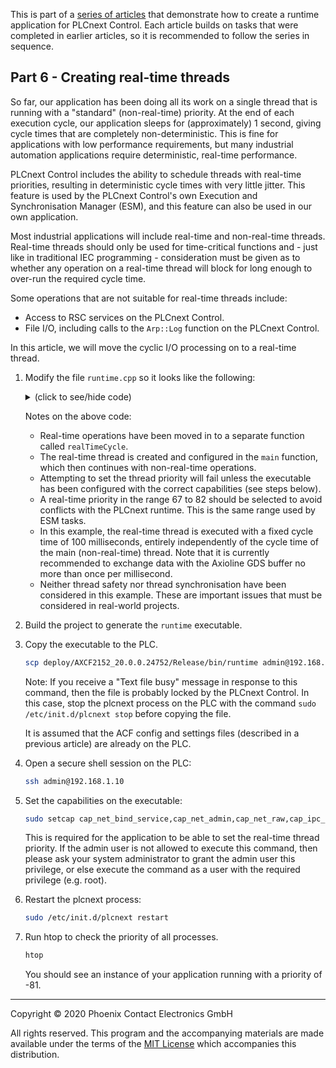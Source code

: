 This is part of a [series of articles](https://github.com/PLCnext/SampleRuntime) that demonstrate how to create a runtime application for PLCnext Control. Each article builds on tasks that were completed in earlier articles, so it is recommended to follow the series in sequence.

## Part 6 - Creating real-time threads

So far, our application has been doing all its work on a single thread that is running with a "standard" (non-real-time) priority. At the end of each execution cycle, our application sleeps for (approximately) 1 second, giving cycle times that are completely non-deterministic. This is fine for applications with low performance requirements, but many industrial automation applications require deterministic, real-time performance.

PLCnext Control includes the ability to schedule threads with real-time priorities, resulting in deterministic cycle times with very little jitter. This feature is used by the PLCnext Control's own Execution and Synchronisation Manager (ESM), and this feature can also be used in our own application.

Most industrial applications will include real-time and non-real-time threads. Real-time threads should only be used for time-critical functions and - just like in traditional IEC programming - consideration must be given as to whether any operation on a real-time thread will block for long enough to over-run the required cycle time.

Some operations that are not suitable for real-time threads include:
- Access to RSC services on the PLCnext Control.
- File I/O, including calls to the `Arp::Log` function on the PLCnext Control.

In this article, we will move the cyclic I/O processing on to a real-time thread.

1. Modify the file `runtime.cpp` so it looks like the following:
   <details>
   <summary>(click to see/hide code)</summary>

   ```cpp
   //
   // Copyright (c) 2019 Phoenix Contact GmbH & Co. KG. All rights reserved.
   // Licensed under the MIT. See LICENSE file in the project root for full license information.
   // SPDX-License-Identifier: MIT
   //
   #include "Arp/System/ModuleLib/Module.h"
   #include "Arp/System/Commons/Logging.h"
   #include "Arp/Plc/AnsiC/Gds/DataLayout.h"
   #include "Arp/Plc/AnsiC/Io/FbIoSystem.h"
   #include "Arp/Plc/AnsiC/Io/Axio.h"
   #include "Arp/Plc/AnsiC/Domain/PlcOperationHandler.h"
   #include "Arp/System/Rsc/ServiceManager.hpp"
   #include "Arp/Device/Interface/Services/IDeviceStatusService.hpp"

   #include <syslog.h>
   #include <unistd.h>
   #include <libgen.h>
   #include <thread>
   #include <pthread.h>

   using namespace Arp;
   using namespace Arp::System::Rsc;
   using namespace Arp::Device::Interface::Services;
   using namespace Arp::System::Commons::Diagnostics::Logging;

   bool initialised = false;  // The RSC service is available
   bool processing = false;   // Axioline I/O is available

   IDeviceStatusService::Ptr deviceStatusService;  // Reference to the RSC service
   RscVariant<512> rscBoardTemp;                   // The value returned from the RSC Service
   int8 boardTemp;                                 // The value as an integer

   // Initialise PLCnext RSC services
   void initServices()
   {
      if(!initialised)
      {
         Log::Info("Call of initServices");

         deviceStatusService = ServiceManager::GetService<IDeviceStatusService>();

         if(deviceStatusService != NULL)
         {
            Log::Info("Subscribed to Device Status service");
            initialised = true;
         }
         else
         {
            Log::Error("Could not subscribe to Device Status service");
         }
      }
   }

   // Callback function for the PLC state
   void plcOperationHandler(enum PlcOperation operation)
   {
      switch (operation)
      {
         case PlcOperation_Load:
            Log::Info("Call of PLC Load");
            break;

         case PlcOperation_Setup:
            Log::Info("Call of PLC Setup");
            break;

         case PlcOperation_StartCold:
            Log::Info("Call of PLC Start Cold");
            processing = true;
            break;

         case PlcOperation_StartWarm:
            Log::Info("Call of PLC Start Warm");
            // When this state-change occurs, the firmware is ready to serve requests.
            initServices();
            processing = true;
            break;

         case PlcOperation_StartHot:
            Log::Info("Call of PLC Start Hot");
            processing = true;
            break;

         case PlcOperation_Stop:
            Log::Info("Call of PLC Stop");
            processing = false;
            break;

         case PlcOperation_Reset:
            Log::Info("Call of PLC Reset");
            processing = false;
            break;

         case PlcOperation_Unload:
            Log::Info("Call of PLC Unload");
            processing = false;
            break;

         case PlcOperation_None:
            Log::Info("Call of PLC None");
            break;

         default:
            Log::Error("Call of unknown PLC state");
            break;
      }
   }

   // Read data from a fieldbus input frame
   void readInputData(char* pValue, size_t valueSize)
   {
      TGdsBuffer* gdsBuffer = NULL;

      if(ArpPlcIo_GetBufferPtrByPortName("Arp.Io.AxlC", "Arp.Io.AxlC/0.~DI8", &gdsBuffer))
      {
         size_t offset = 0;
         if(ArpPlcGds_GetVariableOffset(gdsBuffer, "Arp.Io.AxlC/0.~DI8", &offset))
         {
            // Begin read operation, memory buffer will be locked
            char* readDataBufferPage;
            if(ArpPlcGds_BeginRead(gdsBuffer, &readDataBufferPage))
            {
               // Copy data from GDS buffer
               char* dataAddress = readDataBufferPage + offset;
               memcpy(pValue, dataAddress, valueSize);

               // Unlock buffer
               if(!ArpPlcGds_EndRead(gdsBuffer))
               {
                  Log::Error("ArpPlcGds_EndRead failed");
               }
            }
            else
            {
               Log::Error("ArpPlcGds_BeginRead failed");
               ArpPlcGds_EndRead(gdsBuffer);
            }
         }
         else
         {
            Log::Error("ArpPlcGds_GetVariableOffset failed");
         }
      }
      else
      {
         Log::Error("ArpPlcIo_GetBufferPtrByPortName failed");
      }

      // Release the GDS buffer and free internal resources
      if(gdsBuffer != NULL)
      {
         if(!ArpPlcIo_ReleaseGdsBuffer(gdsBuffer))
         {
            Log::Error("ArpPlcIo_ReleaseGdsBuffer failed");
         }
      }
   }

   // Write data to a fieldbus output frame
   void writeOutputData(const char* pValue, size_t valueSize)
   {
      TGdsBuffer* gdsBuffer = NULL;
      if(ArpPlcIo_GetBufferPtrByPortName("Arp.Io.AxlC", "Arp.Io.AxlC/0.~DO8", &gdsBuffer))
      {
         size_t offset = 0;
         if(ArpPlcGds_GetVariableOffset(gdsBuffer, "Arp.Io.AxlC/0.~DO8", &offset))
         {
            // Begin write operation, memory buffer will be locked
            char* dataBufferPage = NULL;
            if(ArpPlcGds_BeginWrite(gdsBuffer, &dataBufferPage))
            {
               // Copy data to GDS buffer
               char* dataAddress = dataBufferPage + offset;
               memcpy(dataAddress, pValue, valueSize);

               // Unlock buffer
               if(!ArpPlcGds_EndWrite(gdsBuffer))
               {
                  Log::Error("ArpPlcGds_EndWrite failed");
               }
            }
            else
            {
               Log::Error("ArpPlcGds_BeginWrite failed");
               ArpPlcGds_EndWrite(gdsBuffer);
            }
         }
         else
         {
            Log::Error("ArpPlcGds_GetVariableOffset failed");
         }
      }
      else
      {
         Log::Error("ArpPlcIo_GetBufferPtrByPortName failed");
      }

      // Release the GDS buffer and free internal resources
      if(gdsBuffer != NULL)
      {
         if(!ArpPlcIo_ReleaseGdsBuffer(gdsBuffer))
         {
            Log::Error("ArpPlcIo_ReleaseGdsBuffer failed");
         }
      }
   }

   // This function will be executed on a real-time thread
   void* realTimeCycle(void* p)
   {
      using clock = std::chrono::steady_clock;

      // Set the cycle time
      const auto cycle_time = std::chrono::microseconds{100000};
      auto next_cycle = clock::now() + cycle_time;

      // Declare a process data item
      uint8_t value = 0;

      while (true)
      {
         if (processing)
         {
            // Read process inputs
            readInputData((char*)&value, sizeof(value));

            // Perform application-specific processing
            // In this case, simply invert the process data bits
            value = ~value;

            // Write process outputs
            writeOutputData((char*)&value, sizeof(value));
         }

         // Wait for the next cycle
         std::this_thread::sleep_until(next_cycle);
         next_cycle += cycle_time;
      }
   }

   // This function creates a real-time thread and then
   // continues with non-real-time operations
   int main(int argc, char** argv)
   {
      // Variables required to create the real-time thread
      pthread_t realTimeThread;
      struct sched_param param;
      param.sched_priority = 80;
      pthread_attr_t attr;

      // Register the status update callback
      // This is important to get the status of the "firmware ready" event, "PlcOperation_StartWarm"
      ArpPlcDomain_SetHandler(plcOperationHandler);

      // Ask plcnext for access to its services
      // Use syslog for logging until the PLCnext logger is ready
      openlog ("runtime", LOG_CONS | LOG_PID | LOG_NDELAY, LOG_LOCAL1);

      // Process command line arguments
      string acfSettingsRelPath("");

      if(argc != 2)
      {
         syslog (LOG_ERR, "Invalid command line arguments. Only relative path to the acf.settings file must be passed");
         return -1;
      }
      else
      {
         acfSettingsRelPath = argv[1];
         syslog(LOG_INFO, string("Arg Acf settings file path: " + acfSettingsRelPath).c_str());
      }

      char szExePath[PATH_MAX];
      ssize_t count = readlink("/proc/self/exe", szExePath, PATH_MAX);
      string strDirPath;
      if (count != -1) {
         strDirPath = dirname(szExePath);
      }
      string strSettingsFile(strDirPath);
         strSettingsFile += "/" + acfSettingsRelPath;
      syslog(LOG_INFO, string("Acf settings file path: " + strSettingsFile).c_str());

      // Intialize PLCnext module application
      // Arguments:
      //  arpBinaryDir:    Path to Arp binaries
      //  applicationName: Arbitrary Name of Application
      //  acfSettingsPath: Path to *.acf.settings document to set application up
      if (ArpSystemModule_Load("/usr/lib", "runtime", strSettingsFile.c_str()) != 0)
      {
         syslog (LOG_ERR, "Could not load Arp System Module");
         return -1;
      }
      syslog (LOG_INFO, "Loaded Arp System Module");
      closelog();

      // Create the real-time thread
      if(pthread_attr_init(&attr) == 0)
      {
         if(pthread_attr_setschedpolicy(&attr, SCHED_FIFO) == 0)
         {
            if(pthread_attr_setschedparam(&attr, &param) == 0)
            {
               if(pthread_attr_setinheritsched(&attr, PTHREAD_EXPLICIT_SCHED) == 0)
               {
                  // This call will fail due to insufficient permissions,
                  // if the process was not configured with the correct capabilities.
                  // Make sure to set the capabilities on the executable
                  // after *every* deployment to the target!
                  if(pthread_create(&realTimeThread, &attr, realTimeCycle, NULL) != 0)
                  {
                     Log::Error("Error calling pthread_create (realtime thread)");
                  }
               }
               else
               {
                  Log::Error("Error calling pthread_attr_setinheritsched");
               }
            }
            else
            {
               Log::Error("Error calling pthread_attr_setschedparam");
            }
         }
         else
         {
            Log::Error("Error calling pthread_attr_setschedpolicy");
         }
      }
      else
      {
         Log::Error("Error calling pthread_attr_init");
      }

      // Continue with non-real-time operations
      while (true)
      {
         if (initialised)
         {
            // Get the board temperature and write it to file
            rscBoardTemp = deviceStatusService->GetItem("Status.Board.Temperature.Centigrade");
            rscBoardTemp.CopyTo(boardTemp);
            Log::Info("Current PLC board temperature is {0:d}°C", boardTemp);
         }

         // Wait a short time before repeating
         sleep(1);
      }
   }
   ```

   </details>

   Notes on the above code:
   - Real-time operations have been moved in to a separate function called `realTimeCycle`.
   - The real-time thread is created and configured in the `main` function, which then continues with non-real-time operations.
   - Attempting to set the thread priority will fail unless the executable has been configured with the correct capabilities (see steps below).
   - A real-time priority in the range 67 to 82 should be selected to avoid conflicts with the PLCnext runtime. This is the same range used by ESM tasks. 
   - In this example, the real-time thread is executed with a fixed cycle time of 100 milliseconds, entirely independently of the cycle time of the main (non-real-time) thread. Note that it is currently recommended to exchange data with the Axioline GDS buffer no more than once per millisecond.
   - Neither thread safety nor thread synchronisation have been considered in this example. These are important issues that must be considered in real-world projects.

1. Build the project to generate the `runtime` executable.

1. Copy the executable to the PLC.

   ```bash
   scp deploy/AXCF2152_20.0.0.24752/Release/bin/runtime admin@192.168.1.10:~/projects/runtime
   ```

   Note: If you receive a "Text file busy" message in response to this command, then the file is probably locked by the PLCnext Control. In this case, stop the plcnext process on the PLC with the command `sudo /etc/init.d/plcnext stop` before copying the file.

   It is assumed that the ACF config and settings files (described in a previous article) are already on the PLC.

1. Open a secure shell session on the PLC:

   ```bash
   ssh admin@192.168.1.10
   ```

1. Set the capabilities on the executable:

   ```bash
   sudo setcap cap_net_bind_service,cap_net_admin,cap_net_raw,cap_ipc_lock,cap_sys_boot,cap_sys_nice,cap_sys_time+ep projects/runtime/runtime
   ```

   This is required for the application to be able to set the real-time thread priority. If the admin user is not allowed to execute this command, then please ask your system administrator to grant the admin user this privilege, or else execute the command as a user with the required privilege (e.g. root).

1. Restart the plcnext process:

   ```bash
   sudo /etc/init.d/plcnext restart
   ```

1. Run htop to check the priority of all processes.

   ```bash
   htop
   ```

   You should see an instance of your application running with a priority of -81.

---

Copyright © 2020 Phoenix Contact Electronics GmbH

All rights reserved. This program and the accompanying materials are made available under the terms of the [MIT License](http://opensource.org/licenses/MIT) which accompanies this distribution.
